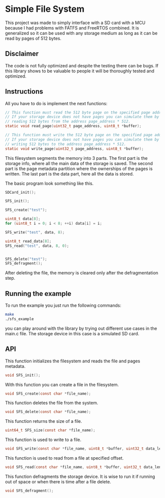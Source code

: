# Simple File System
This project was made to simply interface with a SD card with a MCU because I had problems with FATFS and FreeRTOS combined. It is generalized so it can be used with any storage medium as long as it can be read by pages of 512 bytes.

## Disclaimer
The code is not fully optimized and despite the testing there can be bugs. If this library shows to be valuable to people it will be thoroughly tested and optimized.

## Instructions

All you have to do is implement the next functions:
```c
// This function must read the 512 byte page on the specified page address.
// If your storage device does not have pages you can simulate them by 
// reading 512 bytes from the address page_address * 512.
static void read_page(uint32_t page_address, uint8_t *buffer);

// This function must write the 512 byte page on the specified page address.
// If your storage device does not have pages you can simulate them by 
// writing 512 bytes to the address page_address * 512.
static void write_page(uint32_t page_address, uint8_t *buffer);
```

This filesystem segments the memory into 3 parts. The first part is the storage info, where all the main data of the storage is saved. The second part is the page metadata partition where the ownerships of the pages is written. The last part is the data part, here all the data is stored.

The basic program look something like this.

```c
SDCard_init();

SFS_init();

SFS_create("test");

uint8_t data[8];
for (uint8_t i = 0; i < 8; ++i) data[i] = i;

SFS_write("test", data, 8);

uint8_t read_data[8];
SFS_read("test", data, 8, 0);


SFS_delete("test");
SFS_defragment();
```

After deleting the file, the memory is cleared only after the defragmentation step.


## Running the example
To run the example you just run the following commands:
```bash
make
./sfs_example
```

you can play around with the library by trying out different use cases in the main.c file. The storage device in this case is a simulated SD card.

## API

This function initializes the filesystem and reads the file and pages metadata.
```c
void SFS_init();
```

With this function you can create a file in the filesystem.
```c
void SFS_create(const char *file_name);
```

This function deletes the file from the system.
```c
void SFS_delete(const char *file_name);
```

This function returns the size of a file.
```c
uint64_t SFS_size(const char *file_name);
```

This function is used to write to a file.
```c
void SFS_write(const char *file_name, uint8_t *buffer, uint32_t data_len);
```

This function is used to read from a file at specified offset.
```c
void SFS_read(const char *file_name, uint8_t *buffer, uint32_t data_len, uint64_t offset);
```

This function defragments the storage device. It is wise to run it if running out of space or when there is time after a file delete.
```c
void SFS_defragment();
```
